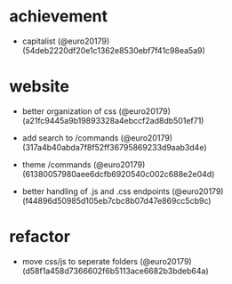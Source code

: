 # achievement

* capitalist (@euro20179) (54deb2220df20e1c1362e8530ebf7f41c98ea5a9)


# website

* better organization of css (@euro20179) (a21fc9445a9b19893328a4ebccf2ad8db501ef71)

* add search to /commands (@euro20179) (317a4b40abda7f8f52ff36795869233d9aab3d4e)

* theme /commands (@euro20179) (61380057980aee6dcfb6920540c002c688e2e04d)

* better handling of .js and .css endpoints (@euro20179) (f44896d50985d105eb7cbc8b07d47e869cc5cb9c)


# refactor

* move css/js to seperate folders (@euro20179) (d58f1a458d7366602f6b5113ace6682b3bdeb64a)


